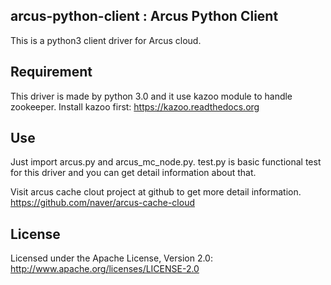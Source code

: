 
## arcus-python-client : Arcus Python Client

This is a python3 client driver for Arcus cloud.

## Requirement

This driver is made by python 3.0 
and it use kazoo module to handle zookeeper. Install kazoo first: https://kazoo.readthedocs.org

## Use

Just import arcus.py and arcus_mc_node.py.
test.py is basic functional test for this driver and you can get detail information about that.

Visit arcus cache clout project at github to get more detail information.
https://github.com/naver/arcus-cache-cloud


## License

Licensed under the Apache License, Version 2.0: http://www.apache.org/licenses/LICENSE-2.0



